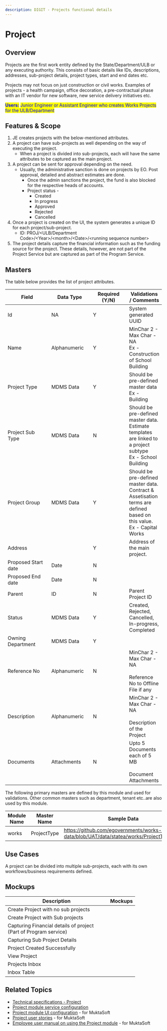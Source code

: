 ```yaml
---
description: DIGIT - Projects functional details
---
```


# Project

## Overview

Projects are the first work entity defined by the State/Department/ULB or any executing authority. This consists of basic details like IDs, descriptions, addresses, sub-project details, project types, start and end dates etc.&#x20;

Projects may not focus on just construction or civil works. Examples of projects - a health campaign, office decoration, a pre-contractual phase with an IT vendor for new software, new service delivery initiatives etc.

<mark style="color:blue;">**Users:**</mark> <mark style="color:blue;"></mark><mark style="color:blue;">Junior Engineer or Assistant Engineer who creates Works Projects for the ULB/Department</mark>

## Features & Scope

1. JE creates projects with the below-mentioned attributes.
2. A project can have sub-projects as well depending on the way of executing the project.
   * When a project is divided into sub-projects, each will have the same attributes to be captured as the main project.
3. A project can be sent for approval depending on the need.
   * Usually, the administrative sanction is done on projects by EO. Post approval, detailed and abstract estimates are done.
     * Once the admin sanctions the project, the fund is also blocked for the respective heads of accounts.
     * Project status -
       * Created
       * In progress
       * Approved
       * Rejected
       * Cancelled
4. Once a project is created on the UI, the system generates a unique ID for each project/sub-project.
   * ID: PROJ/\<ULB/Department Code>/\<Year>/\<month>/\<Date>/\<running sequence number>
5. The project details capture the financial information such as the funding source for the project. These details, however, are not part of the Project Service but are captured as part of the Program Service.

## Masters

The table below provides the list of project attributes.

<table><thead><tr><th width="176">Field</th><th width="138">Data Type</th><th width="145">Required (Y/N)</th><th>Validations / Comments</th></tr></thead><tbody><tr><td>Id</td><td>NA</td><td>Y</td><td>System generated UUID</td></tr><tr><td>Name</td><td>Alphanumeric</td><td>Y</td><td>MinChar 2 - Max Char - NA<br>Ex - Construction of School Building</td></tr><tr><td>Project Type</td><td>MDMS Data</td><td>Y</td><td>Should be pre-defined master data<br>Ex - Building</td></tr><tr><td>Project Sub Type</td><td>MDMS Data</td><td>N</td><td>Should be pre-defined master data. Estimate templates are linked to a project subtype<br>Ex - School Building</td></tr><tr><td>Project Group</td><td>MDMS Data</td><td>Y</td><td>Should be pre-defined master data. Contract &#x26; Assetisation terms are defined based on this value.<br>Ex - Capital Works</td></tr><tr><td>Address</td><td></td><td>Y</td><td>Address of the main project.</td></tr><tr><td>Proposed Start date</td><td>Date</td><td>N</td><td></td></tr><tr><td>Proposed End date</td><td>Date</td><td>N</td><td></td></tr><tr><td>Parent</td><td>ID</td><td>N</td><td>Parent Project ID</td></tr><tr><td>Status</td><td>MDMS Data</td><td>Y</td><td>Created, Rejected, Cancelled, In-progress, Completed</td></tr><tr><td>Owning Department</td><td>MDMS Data</td><td>Y</td><td></td></tr><tr><td>Reference No</td><td>Alphanumeric</td><td>N</td><td>MinChar 2 - Max Char - NA<br><br>Reference No to Offline File if any</td></tr><tr><td>Description</td><td>Alphanumeric</td><td>N</td><td>MinChar 2 - Max Char - NA<br><br>Description of the Project</td></tr><tr><td>Documents</td><td>Attachments</td><td>N</td><td>Upto 5 Documents each of 5 MB<br><br>Document Attachments</td></tr></tbody></table>

The following primary masters are defined by this module and used for validations. Other common masters such as department, tenant etc..are also used by this module.

<table><thead><tr><th width="151">Module Name</th><th width="158">Master Name</th><th>Sample Data</th></tr></thead><tbody><tr><td>works</td><td>ProjectType</td><td><a href="https://github.com/egovernments/works-mdms-data/blob/UAT/data/statea/works/ProjectType.json">https://github.com/egovernments/works-mdms-data/blob/UAT/data/statea/works/ProjectType.json</a></td></tr></tbody></table>

## Use Cases

A project can be divided into multiple sub-projects, each with its own workflows/business requirements defined.&#x20;

## Mockups

<table data-header-hidden><thead><tr><th width="314">Description</th><th>Mockups</th></tr></thead><tbody><tr><td>Create Project with no sub projects</td><td><img src="../../.gitbook/assets/image (46).png" alt=""></td></tr><tr><td>Create Project with Sub projects</td><td><img src="../../.gitbook/assets/image (163).png" alt=""></td></tr><tr><td>Capturing Financial details of project (Part of Program service)</td><td><img src="../../.gitbook/assets/image (49).png" alt=""></td></tr><tr><td>Capturing Sub Project Details</td><td><img src="../../.gitbook/assets/image (41).png" alt=""></td></tr><tr><td>Project Created Successfully</td><td><img src="../../.gitbook/assets/image (65).png" alt=""></td></tr><tr><td>View Project</td><td><img src="../../.gitbook/assets/image (42).png" alt=""></td></tr><tr><td>Projects Inbox</td><td><img src="../../.gitbook/assets/image (70).png" alt=""></td></tr><tr><td>Inbox Table</td><td><img src="../../.gitbook/assets/image (56).png" alt=""></td></tr></tbody></table>

## Related Topics

* [Technical specifications - Project](../../platform/architecture/low-level-design/services/project.md)
* [Project module service configuration](../../setup/configure-works/service-configuration/project.md)
* [Project module UI configuration](../../reference-implementations/muktasoft-v2.2/deployment/configuration/ui-configuration/modules/project.md) - for MuktaSoft
* [Project user stories](../../reference-implementations/muktasoft-v2.2/specifications/functional-requirements/user-stories/time-extension/) - for MuktaSoft
* [Employee user manual on using the Project module](../../reference-implementations/muktasoft-v2.2/implementation/training-resources/user-manual/web-application-user-manual/project.md) - for MuktaSoft
